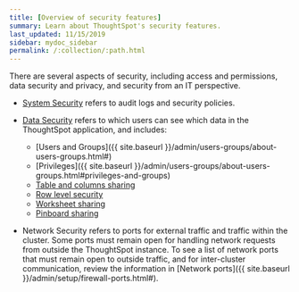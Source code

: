 ```yaml
---
title: [Overview of security features]
summary: Learn about ThoughtSpot's security features.
last_updated: 11/15/2019
sidebar: mydoc_sidebar
permalink: /:collection/:path.html
---
```

There are several aspects of security, including access and permissions, data security and privacy, and security from an IT perspective.

- [System Security](audit-logs.html#) refers to audit logs and security policies.


- [Data Security](sharing-security-overview.html#) refers to which users can see which data in the ThoughtSpot application, and includes:
  -   [Users and Groups]({{ site.baseurl }}/admin/users-groups/about-users-groups.html#)
  -   [Privileges]({{ site.baseurl }}/admin/users-groups/about-users-groups.html#privileges-and-groups)
  -   [Table and columns sharing](share-source-tables.html#)
  -   [Row level security](about-row-security.html#)
  -   [Worksheet sharing](share-worksheets.html#)
  -   [Pinboard sharing](share-pinboards.html#)


- Network Security refers to ports for external traffic and traffic within the cluster.  Some ports must remain open for handling network requests from outside the ThoughtSpot instance. To see a list of network ports that must remain open to outside traffic, and for inter-cluster communication, review the information in [Network ports]({{ site.baseurl }}/admin/setup/firewall-ports.html#).
